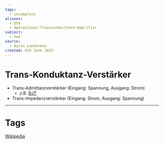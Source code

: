 ```yaml
---
tags:
  - incomplete
aliases:
  - OTA
  - Operational-Transconductance-Amplifier
subject:
  - hwe
source:
  - Aaron Lanterman
created: 8th June 2022
---
```


# Trans-Konduktanz-Verstärker

- Trans-Admittanzverstärker (Eingang: Spannung, Ausgang: Strom)
    - z.B. [BJT](Halbleiter/Bipolartransistor.md)
- Trans-Impedanzverstärker (Eingang: Strom, Ausgang: Spannung)

---


# Tags

[Wikipedia](https://de.wikipedia.org/wiki/Transkonduktanzverst%C3%A4rker)
